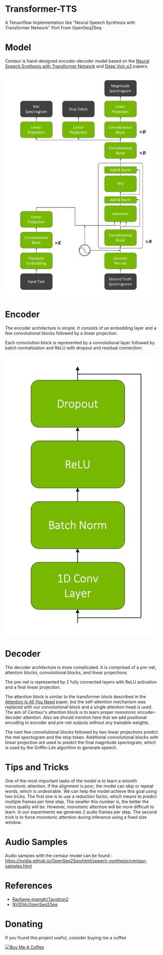 # Transformer-TTS

A Tensorflow Implementation like "Neural Speech Synthesis with
Transformer Network" Port From OpenSeq2Seq

Model
=====

Centaur is hand-designed encoder-decoder model based on the [Neural
Speech Synthesis with Transformer
Network](https://arxiv.org/pdf/1809.08895.pdf) and [Deep Voic e3](https://arxiv.org/pdf/1710.07654.pdf) papers.

![Centaur Model](centaur.png)

Encoder
=======

The encoder architecture is simple. It consists of an embedding layer
and a few convolutional blocks followed by a linear projection.

Each convolution block is represented by a convolutional layer followed
by batch normalization and ReLU with dropout and residual connection:

![Centaur Convolutional Block](centaur_conv_block.png)

Decoder
=======

The decoder architecture is more complicated. It is comprised of a
pre-net, attention blocks, convolutional blocks, and linear projections.

The pre-net is represented by 2 fully connected layers with ReLU
activation and a final linear projection.

The attention block is similar to the transformer block described in the
[Attention Is All You Need](https://arxiv.org/pdf/1706.03762.pdf) paper,
but the self-attention mechanism was replaced with our convolutional
block and a single attention head is used. The aim of Centaur's
attention block is to learn proper monotonic encoder-decoder attention.
Also we should mention here that we add positional encoding to encoder
and pre-net outputs without any trainable weights.

The next few convolutional blocks followed by two linear projections
predict the mel spectogram and the stop token. Additional convolutional
blocks with linear projection are used to predict the final magnitude
spectogram, which is used by the Griffin-Lim algorithm to generate
speech.

Tips and Tricks
===============

One of the most important tasks of the model is to learn a smooth
monotonic attention. If the alignment is poor, the model can skip or
repeat words, which is undesirable. We can help the model achieve this
goal using two tricks. The first one is to use a reduction factor, which
means to predict multiple frames per time step. The smaller this number
is, the better the voice quality will be. However, monotonic attention
will be more difficult to learn. In our experiments we generate 2 audio
frames per step. The second trick is to force monotonic attention during
inference using a fixed size window.

Audio Samples
=============

Audio samples with the centaur model can be found :
<https://nvidia.github.io/OpenSeq2Seq/html/speech-synthesis/centaur-samples.html>


References
=============
- [Rayhane-mamah/Tacotron2](https://github.com/Rayhane-mamah/Tacotron-2)
- [NVIDIA/OpenSeq2Seq](https://github.com/NVIDIA/OpenSeq2Seq)


# Donating
If you found this project useful, consider buying me a coffee

<a href="https://img2018.cnblogs.com/blog/824862/201809/824862-20180930223603138-1708589189.png" target="_blank"><img src="https://www.buymeacoffee.com/assets/img/custom_images/black_img.png" alt="Buy Me A Coffee" style="height: auto !important;width: auto !important;" ></a>
 
